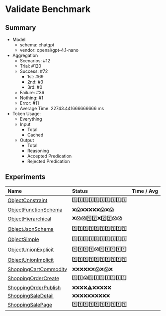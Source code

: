 # Validate Benchmark
## Summary
  - Model
    - schema: chatgpt
    - vendor: openai/gpt-4.1-nano
  - Aggregation
    - Scenarios: #12
    - Trial: #120
    - Success: #72
      - 1st: #69
      - 2nd: #3
      - 3rd: #0
    - Failure: #36
    - Nothing: #1
    - Error: #11
    - Average Time: 22743.441666666666 ms
  - Token Usage:
    - Everything
    - Input
      - Total
      - Cached
    - Output
      - Total
      - Reasoning
      - Accepted Predication
      - Rejected Predication

## Experiments
Name | Status | Time / Avg
:----|:-------|------------:
[ObjectConstraint](./ObjectConstraint/README.md) | 1️⃣1️⃣1️⃣1️⃣1️⃣1️⃣1️⃣1️⃣1️⃣1️⃣
[ObjectFunctionSchema](./ObjectFunctionSchema/README.md) | ❌😱❌❌❌❌❌😱❌😱
[ObjectHierarchical](./ObjectHierarchical/README.md) | ❌😱😱1️⃣2️⃣❌2️⃣2️⃣😱😱
[ObjectJsonSchema](./ObjectJsonSchema/README.md) | 1️⃣1️⃣1️⃣1️⃣1️⃣1️⃣1️⃣1️⃣1️⃣1️⃣
[ObjectSimple](./ObjectSimple/README.md) | 1️⃣1️⃣1️⃣1️⃣1️⃣1️⃣1️⃣1️⃣1️⃣1️⃣
[ObjectUnionExplicit](./ObjectUnionExplicit/README.md) | 1️⃣1️⃣1️⃣1️⃣😱1️⃣1️⃣1️⃣1️⃣1️⃣
[ObjectUnionImplicit](./ObjectUnionImplicit/README.md) | 1️⃣1️⃣1️⃣1️⃣1️⃣1️⃣1️⃣1️⃣1️⃣1️⃣
[ShoppingCartCommodity](./ShoppingCartCommodity/README.md) | ❌❌❌❌❌❌😱❌😱❌
[ShoppingOrderCreate](./ShoppingOrderCreate/README.md) | 1️⃣1️⃣😱1️⃣1️⃣1️⃣1️⃣1️⃣1️⃣1️⃣
[ShoppingOrderPublish](./ShoppingOrderPublish/README.md) | ❌❌❌❌⚠️❌❌❌❌❌
[ShoppingSaleDetail](./ShoppingSaleDetail/README.md) | ❌❌❌❌❌❌❌❌❌❌
[ShoppingSalePage](./ShoppingSalePage/README.md) | 1️⃣1️⃣1️⃣1️⃣1️⃣1️⃣1️⃣1️⃣1️⃣1️⃣
